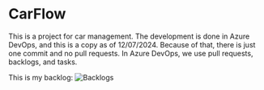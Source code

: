 # CarFlow

This is a project for car management. The development is done in Azure DevOps, and this is a copy as of 12/07/2024. Because of that, there is just one commit and no pull requests. In Azure DevOps, we use pull requests, backlogs, and tasks.

This is my backlog:
![Backlogs](https://github.com/user-attachments/assets/fbba321a-9ed4-433b-a652-e708c855f036)
